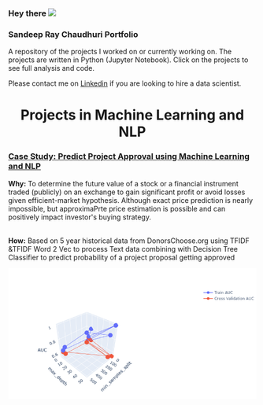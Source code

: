 ### Hey there <img src="https://media.giphy.com/media/hvRJCLFzcasrR4ia7z/giphy.gif" width="25px"> 
### Sandeep Ray Chaudhuri Portfolio 
A repository of the projects I worked on or currently working on. The projects are written in Python (Jupyter Notebook). Click on the projects to see full analysis and code.

Please contact me on [Linkedin](https://www.linkedin.com/in/sandeep-ray-chaudhuri-93a21142/) if you are looking to hire a data scientist.

<h1 align="center"> Projects in Machine Learning and NLP</h1>
<p align="center">
</p>

### [Case Study: Predict Project Approval using Machine Learning and NLP](https://github.com/sandeep-raychaudhuri/Predict-Approval-of-Project-Proposals-on-DonorsChoose)

**Why:**  To determine the future value of a stock or a financial instrument traded (publicly) on an exchange to gain significant profit or avoid losses given efficient-market hypothesis. Although exact price prediction is nearly impossible, but approximaPrte price estimation is possible and can positively impact investor's buying strategy.<br><br>

 **How:** Based on 5 year historical data from DonorsChoose.org using TFIDF &TFIDF Word 2 Vec to process Text data combining with Decision Tree Classifier to predict probability of a project proposal getting approved<br>
 
![image](https://github.com/sandeep-raychaudhuri/Data-Science-Projects/blob/master/Train-Test%20AUC.PNG?raw=true)
